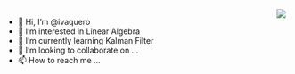<img align="right" src="https://github-readme-stats.vercel.app/api?username=ivaquero&show_icons=true&icon_color=805AD5&text_color=718096&bg_color=ffffff&hide_title=true" />

- 👋 Hi, I’m @ivaquero
- 👀 I’m interested in Linear Algebra
- 🌱 I’m currently learning Kalman Filter
- 💞️ I’m looking to collaborate on ...
- 📫 How to reach me ...

<!---
ivaquero/ivaquero is a ✨ special ✨ repository because its `README.md` (this file) appears on your GitHub profile.
You can click the Preview link to take a look at your changes.
--->
